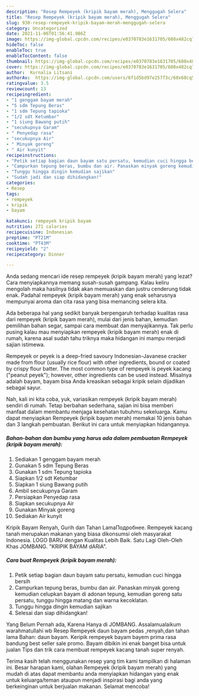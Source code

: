 ```yaml
---
description: "Resep Rempeyek (kripik bayam merah), Menggugah Selera"
title: "Resep Rempeyek (kripik bayam merah), Menggugah Selera"
slug: 930-resep-rempeyek-kripik-bayam-merah-menggugah-selera
category: Uncategorized
date: 2021-11-06T01:56:41.986Z
image: https://img-global.cpcdn.com/recipes/e0370783e1631705/680x482cq70/rempeyek-kripik-bayam-merah-foto-resep-utama.jpg
hideToc: false
enableToc: true
enableTocContent: false
thumbnail: https://img-global.cpcdn.com/recipes/e0370783e1631705/680x482cq70/rempeyek-kripik-bayam-merah-foto-resep-utama.jpg
cover: https://img-global.cpcdn.com/recipes/e0370783e1631705/680x482cq70/rempeyek-kripik-bayam-merah-foto-resep-utama.jpg
author:  Kurnalia Litsani
authorAv:  https://img-global.cpcdn.com/users/6f1d5bd97e257f3c/60x60cq50/avatar.jpg
ratingvalue: 3.5
reviewcount: 13
recipeingredient:
- "1 genggam bayam merah"
- "5 sdm Tepung Beras"
- "1 sdm Tepung tapioka"
- "1/2 sdt Ketumbar"
- "1 siung Bawang putih"
- "secukupnya Garam"
- " Penyedap rasa"
- "secukupnya Air"
- " Minyak goreng"
- " Air kunyit"
recipeinstructions:
- "Petik setiap bagian daun bayam satu persatu, kemudian cuci hingga bersih"
- "Campurkan tepung beras, bumbu dan air. Panaskan minyak goreng kemudian celupkan bayam di adonan tepung, kemudian goreng satu persatu, tunggu hingga matang dan warna kecoklatan."
- "Tunggu hingga dingin kemudian sajikan"
- "Sudah jadi dan siap dihidangkan!"
categories:
- Resep
tags:
- rempeyek
- kripik
- bayam

katakunci: rempeyek kripik bayam 
nutrition: 271 calories
recipecuisine: Indonesian
preptime: "PT21M"
cooktime: "PT43M"
recipeyield: "2"
recipecategory: Dinner

---
```



Anda sedang mencari ide resep rempeyek (kripik bayam merah) yang lezat? Cara menyiapkannya memang susah-susah gampang. Kalau keliru mengolah maka hasilnya tidak akan memuaskan dan justru cenderung tidak enak. Padahal rempeyek (kripik bayam merah) yang enak seharusnya mempunyai aroma dan cita rasa yang bisa memancing selera kita.


Ada beberapa hal yang sedikit banyak berpengaruh terhadap kualitas rasa dari rempeyek (kripik bayam merah), mulai dari jenis bahan, kemudian pemilihan bahan segar, sampai cara membuat dan menyajikannya. Tak perlu pusing kalau mau menyiapkan rempeyek (kripik bayam merah) enak di rumah, karena asal sudah tahu triknya maka hidangan ini mampu menjadi sajian istimewa.

Rempeyek or peyek is a deep-fried savoury Indonesian-Javanese cracker made from flour (usually rice flour) with other ingredients, bound or coated by crispy flour batter. The most common type of rempeyek is peyek kacang (&#34;peanut peyek&#34;); however, other ingredients can be used instead. Misalnya adalah bayam, bayam bisa Anda kreasikan sebagai kripik selain dijadikan sebagai sayur.


Nah, kali ini kita coba, yuk, variasikan rempeyek (kripik bayam merah) sendiri di rumah. Tetap berbahan sederhana, sajian ini bisa memberi manfaat dalam membantu menjaga kesehatan tubuhmu sekeluarga. Kamu dapat menyiapkan Rempeyek (kripik bayam merah) memakai 10 jenis bahan dan 3 langkah pembuatan. Berikut ini cara untuk menyiapkan hidangannya.

<!--inarticleads1-->

##### Bahan-bahan dan bumbu yang harus ada dalam pembuatan Rempeyek (kripik bayam merah):

1. Sediakan 1 genggam bayam merah
1. Gunakan 5 sdm Tepung Beras
1. Gunakan 1 sdm Tepung tapioka
1. Siapkan 1/2 sdt Ketumbar
1. Siapkan 1 siung Bawang putih
1. Ambil secukupnya Garam
1. Persiapkan  Penyedap rasa
1. Siapkan secukupnya Air
1. Gunakan  Minyak goreng
1. Sediakan  Air kunyit


Kripik Bayam Renyah, Gurih dan Tahan LamaПодробнее. Rempeyek kacang tanah merupakan makanan yang biasa dikonsumsi oleh masyarakat Indonesia. LOGO BARU dengan Kualitas Lebih Baik. Satu Lagi Oleh-Oleh Khas JOMBANG. &#34;KRIPIK BAYAM dARiA&#34;. 

<!--inarticleads2-->

##### Cara buat Rempeyek (kripik bayam merah):

1. Petik setiap bagian daun bayam satu persatu, kemudian cuci hingga bersih
1. Campurkan tepung beras, bumbu dan air. Panaskan minyak goreng kemudian celupkan bayam di adonan tepung, kemudian goreng satu persatu, tunggu hingga matang dan warna kecoklatan.
1. Tunggu hingga dingin kemudian sajikan
1. Selesai dan siap dihidangkan!

Yang Belum Pernah ada, Karena Hanya di JOMBANG. Assalamualaikum warahmatullahi wb Resep Rempeyek daun bayam pedas ,renyah,dan tahan lama Bahan: daun bayam. Keripik rempeyek bayam bayem prima rasa bandung best seller sale promo. Bayam dibikin ini enak banget bisa untuk jualan Tips dan trik cara membuat rempeyek kacang tanah super renyah. 

Terima kasih telah menggunakan resep yang tim kami tampilkan di halaman ini. Besar harapan kami, olahan Rempeyek (kripik bayam merah) yang mudah di atas dapat membantu anda menyiapkan hidangan yang enak untuk keluarga/teman ataupun menjadi inspirasi bagi anda yang berkeinginan untuk berjualan makanan. Selamat mencoba!
